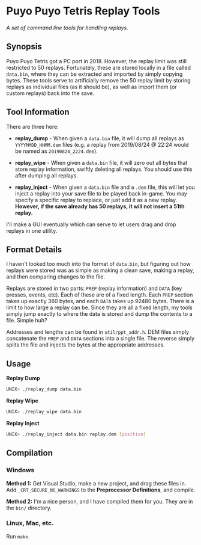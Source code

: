 # Puyo Puyo Tetris Replay Tools
*A set of command line tools for handling replays.*

## Synopsis
Puyo Puyo Tetris got a PC port in 2018. However, the replay limit was still
restricted to 50 replays. Fortunately, these are stored locally in a file
called `data.bin`, where they can be extracted and imported by simply copying
bytes. These tools serve to artificially remove the 50 replay limit by
storing replays as individual files (as it should be), as well as import them
(or custom replays) back into the save.

## Tool Information
There are three here:

* **replay\_dump** - When given a `data.bin` file, it will dump all replays
as `YYYYMMDD_HHMM.dem` files (e.g. a replay from 2019/08/24 @ 22:24 would be
named as `20190824_2224.dem`).

* **replay\_wipe** - When given a `data.bin` file, it will zero out all bytes
that store replay information, swiftly deleting all replays. You should use
this after dumping all replays.

* **replay\_inject** - When given a `data.bin` file and a `.dem` file, this
will let you inject a replay into your save file to be played back in-game.
You may specify a specific replay to replace, or just add it as a new replay.
**However, if the save already has 50 replays, it will not insert a 51th
replay.**

I'll make a GUI eventually which can serve to let users drag and drop replays
in one utility.

## Format Details
I haven't looked too much into the format of `data.bin`, but figuring out how
replays were stored was as simple as making a clean save, making a replay, and
then comparing changes to the file.

Replays are stored in two parts: `PREP` (replay information) and `DATA` (key
presses, events, etc). Each of these are of a fixed length. Each `PREP` section
takes up exactly 360 bytes, and each `DATA` takes up 92480 bytes. There is a
limit to how large a replay can be. Since they are all a fixed length, my tools
simply jump exactly to where the data is stored and dump the contents to a
file. Simple huh?

Addresses and lengths can be found in `util/ppt_addr.h`. DEM files simply
concatenate the `PREP` and `DATA` sections into a single file. The reverse
simply splits the file and injects the bytes at the appropriate addresses.

## Usage
**Replay Dump**
```bash
UNIX> ./replay_dump data.bin
```

**Replay Wipe**
```bash
UNIX> ./replay_wipe data.bin
```

**Replay Inject**
```bash
UNIX> ./replay_inject data.bin replay.dem [position]
```

## Compilation

### Windows
**Method 1:** Get Visual Studio, make a new project, and drag these files in. Add `_CRT_SECURE_NO_WARNINGS` to the **Preprocessor Definitions**, and compile.

**Method 2:** I'm a nice person, and I have compiled them for you. They are in the `bin/` directory.

### Linux, Mac, etc.
Run `make`.
